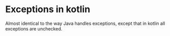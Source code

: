 # Exceptions in kotlin

Almost identical to the way Java handles exceptions, except that in kotlin all
exceptions are unchecked.
